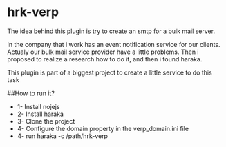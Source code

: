 # hrk-verp
The idea behind this plugin is try to create an smtp for a bulk mail server.

In the company that i work has an event notification service for our clients.
Actualy our bulk mail service provider have a little problems.
Then i proposed to realize a research how to do it, and then i found haraka.

This plugin is part of a biggest project to create a little service to do this task

##How to run it?
* 1- Install nojejs
* 2- Install haraka
* 3- Clone the project
* 4- Configure the domain property in the verp_domain.ini file
* 4- run haraka -c /path/hrk-verp
